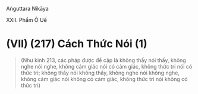 Aṅguttara Nikāya

XXII. Phẩm Ô Uế

# (VII) (217) Cách Thức Nói (1)

> (Như kinh 213, các pháp được đề cập là không thấy nói thấy, không nghe nói nghe, không cảm giác nói có cảm giác, không thức tri nói có thức tri; không thấy nói không thấy, không nghe nói không nghe, không cảm giác nói không có cảm giác, không thức tri nói không có thức tri)


